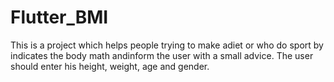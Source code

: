 # Flutter_BMI
This is a project which helps people trying to make adiet or who do sport by indicates the body math andinform the user with a small advice. 
The user should enter his height, weight, age and gender.

